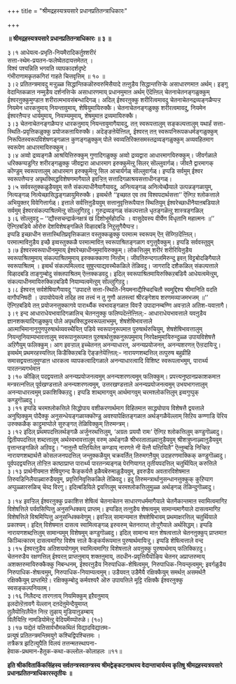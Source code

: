 +++
title = "श्रीमद्रहस्यत्रयसारे प्रधानप्रतितन्त्राधिकारः"

+++


**॥ श्रीमद्रहस्यत्रयसारे प्रधानप्रतितन्त्राधिकारः ॥ ३ ॥**

३।१ आधेयत्व-प्रभृति-नियमैरादिकर्तुश्शरीरं  
सत्ता-स्थेम-प्रयतन-फलेष्वेतदायत्तमेतत् ।  
विश्वं पश्यन्निति भगवति व्यापकादर्शदृष्टे  
गंभीराणामकृतकगिरां गाहते चित्तवृत्तिम् ॥ १० ॥  
३।२ प्रतितन्त्रमावदु मऱ्ऱुळ्ळ सिद्धान्तिकळॊरुवरुमिसैयादे तऩ्ऩुडैय सिद्धान्तत्तिऱ्के असाधारणमाऩ अर्थम्। इङ्गु वेदान्तिकळाऩ नम्मुडैय दर्शनत्तिऱ्के असाधारणमाय् प्रधानमुमाऩ अर्थम् ऎदॆऩ्ऩिल् चेतनाचेतनङ्गळुक्कुम् ईश्वरऩुक्कुमुण्डाऩ शरीरात्मभावसंबन्धादिगळ्। अदिल् ईश्वरऩुक्कु शरीरित्वमावदु चेतनाचेतनद्रव्यङ्गळैप्पऱ्ऱ नियमेन धारकऩुमाय् नियन्तावुमाय्, शेषियुमायिरुक्कै। चेतनाचेतनङ्गळुक्कु शरीरत्वमावदु, नियमेन ईश्वरऩैप्पऱ्ऱ धार्यमुमाय्, नियाम्यमुमाय्, शेषमुमाऩ द्रव्यमायिरुक्कै।  
३।३ चेतनाचेतनङ्गळैप्पऱ्ऱ धारकऩुमाय् नियन्तावुमागैयावदु, तऩ् स्वरूपत्तालुम् सङ्कल्पत्तालुम् यथार्हं सत्ता-स्थिति-प्रवृत्तिकळुक्कु प्रयोजकऩायिरुक्कै। अदॆङ्ङऩेयॆऩ्ऩिल्, ईश्वरऩ् तऩ् स्वरूपनिरूपकधर्मङ्गळुक्कुम् निरूपितस्वरूपविशेषणङ्गळाऩ कुणङ्गळुक्कुम् पोले स्वव्यतिरिक्तसमस्तद्रव्यङ्गळुक्कुम् अव्यवहितमाग स्वरूपेण आधारमायिरुक्कुम्।  
३।४ अव्वो द्रव्यङ्गळै आश्रयित्तिरुक्कुम् गुणादिगळुक्कु अव्वो द्रव्यद्वारा आधारमागयिरुक्कुम्। जीवर्गळाले धरिक्कप्पडुगिऱ शरीरङ्गळुक्कु जीवद्वारा आधारमाग इरुक्कुमॆऩ्ऱु सिलर् सॊल्लुवार्गळ्। जीवऩै द्वारमागक् कॊण्डुम् स्वरूपत्तालुम् आधारमाग इरुक्कुमॆऩ्ऱु सिल आचार्यर्गळ् सॊल्लुवार्गळ्। इप्पडि सर्वमुम् ईश्वर स्वरूपत्तैप्पऱ्ऱ अपृथक्सिद्धविशेषणमागैयाले इवऱ्ऱिऩ् सत्तादिगळाश्रयसत्ताधीनङ्गळ्।  
३।५ सर्ववस्तुक्कळुडैयवुम् सत्तै संकल्पाधीनैयागैयावदु, अनित्यङ्गळ् अनित्येच्छैयाले उत्पन्नङ्गळायुम्, नित्यङ्गळ् नित्येच्छासिद्धङ्गळायुमिरुक्कै। इव्वर्थत्तै ‘‘इच्छात एव तव विश्वपदार्थसत्ता’’ ऎऩ्गिऱ श्लोकत्ताले अभियुक्तर् विवेगित्तार्गळ्। इत्ताले सर्वत्तिऩुडैयवुम् सत्तानुवृत्तिरूपैयाऩ स्थितियुम् ईश्वरेच्छाधीनैयाऩबडियाले सर्वमुम् ईश्वरसंकल्पाश्रितमॆऩ्ऱु सॊल्लुगिऱदु। गुरुद्रव्यङ्गळ् संकल्पत्ताले धृतङ्गळॆऩ्ऱु शास्त्रङ्गळिल्  
३।६ सॊल्लुवदु – ‘‘द्यौस्सचन्द्रार्कनक्षत्रं खं दिशोभूर्महोदधिः । वासुदेवस्य वीर्येण विधृतानि महात्मनः ॥’’ ऎऩ्गिऱबडिये ओरोरु देशविशेषङ्गळिले विऴादबडि निऱुत्तुगैयैप्पऱ्ऱ।  
इप्पडि इच्छाधीन सत्तास्थितिप्रवृत्तिकळाऩ वस्तुक्कळुक्कु परमात्म स्वरूपम् ऎऩ् सॆय्गिऱदॆऩ्ऩिल्। परमात्माविऩुडैय इच्छै इव्वस्तुक्कळै परमात्माविऩ् स्वरूपाश्रितङ्गळाग वगुत्तुवैक्कुम्। इप्पडि सर्ववस्तुवुम्  
३।७ ईश्वरस्वरूपाधीनमुमाय् ईश्वरेच्छाधीनमुमायिरुक्कुम्। लोकत्तिलुम् शरीरं शरीरियिऩुडैय स्वरूपाश्रितमुमाय् संकल्पाश्रितमुमाय् इरुक्कक्काणा निऩ्ऱोम्। जीवऩिरुन्दगालमिरुन्दु इवऩ् विट्टबोदऴिगैयाले स्वरूपाश्रितम् । इव्वर्थं संकल्पमिल्लाद सुषुप्त्याद्यवस्थैकळिले तॆळिवदु। जागरादि दशैकळिल् संकल्पत्ताले विऴादबडि ताङ्गुम्बोदु संक्लपाश्रितम् ऎऩ्ऩक्कडवदु। इदिल् स्वरूपाश्रितमायिरुक्किऱबडियै आधेयत्वमॆऩ्ऱुम्, संकल्पाधीनमायिरुक्किऱबडियै नियाम्यत्वमॆऩ्ऱुम् सॊल्लुगिऱदु।  
३।८ ईश्वरऩ् सर्वशेषियागैयावदु ‘‘उपादत्ते सत्ता-स्थिति-नियमनाद्यैश्चिदचितौ स्वमुद्दिश्य श्रीमानिति वदति वागौपनिषदी । उपायोपेयत्वे तदिह तव तत्त्वं न तु गुणौ अतस्त्वां श्रीरङ्गेशय शरणमव्याजमभजम् ॥’’ ऎऩ्गिऱबडिये तऩ् प्रयोजनत्तुक्कागवे पारार्थ्यैक स्वभावङ्गळाऩ विवऱ्ऱै उपादानम्बण्णि अवऱ्ऱाले अतिश-यवाऩागै।  
३।९ इन्द आधाराधेयभावादिगळालिच् चेतनऩुक्कु फलिप्पदॆऩ्ऩॆऩ्ऩिल्:- आधाराधेयभावत्ताले यवऩुडैय ज्ञानशक्त्यादिगळुक्कुप् पोले अपृथक्सिद्धस्वरूपलाभमुम्, शेषशेषिभावत्ताले आत्माभिमानानुगुणपुरुषार्थव्यवस्थैयिऩ् पडिये स्वरूपानुरूपमाऩ पुरुषार्थरुचियुम्, शेषशेषिभावत्तालुम् नियन्तृनियाम्यभावत्तालुम् स्वरूपानुरूपमाऩ पुरुषार्थत्तुक्कनुरूपमुमाय् निरपेक्षमुमायिरुन्दुळ्ळ उपायविशेषत्तै अऱिगैयुम् फलिक्कुम्। आग इवऱ्ऱाल् इच्चेतनऩ् अनन्याधारऩ्, अनन्यप्रयोजनऩ्, अनन्यशरणऩ् ऎऩ्ऱदायिऱ्ऱु।  
इव्वर्थम् प्रथमरहस्यत्तिल् किडैक्किऱबडि ऎङ्ङऩेयॆऩ्ऩिल्:- नारायणशब्दत्तिल् तत्पुरुष बहुव्रीहि समासद्वयत्तालुमुण्डाऩ धारकत्व व्यापकत्वादिगळाले अनन्याधारत्वादि विशिष्ट स्वरूपलाभमुम्, पारार्थ्य पारतन्त्र्यगर्भमाऩ  
३।१० कीऴिल् पदद्वयत्ताले अनन्यप्रयोजनत्वमुम् अनन्यशरणत्वमुम् फलिक्कुम्। प्रपत्त्यनुष्ठानप्रकाशकमाऩ मन्त्ररत्नत्तिल् पूर्वखण्डत्ताले अनन्यशरणत्वमुम्, उत्तरखण्डत्ताले अनन्यप्रयोजनत्वमुम् उभयभागत्तालुम् अनन्याधारत्वमुम् प्रकाशिक्किऱदु। इप्पडि शाब्दमागवुम् आर्थमागवुम् चरमश्लोकत्तिलुम् इव्वगुप्पुक् कण्डुगॊळ्वदु।  
३।११ इप्पडि चरमश्लोकत्तिले सिद्धोपाय वशीकरणार्थमाग विहितमाऩ साद्ध्योपाय विशेषत्तै द्वयत्ताले अनुष्ठिक्कुम् पोदैक्कु अनुसन्धेयङ्गळाय्क्कॊण्डु अवश्यापेक्षितङ्गळाऩ अर्थङ्गळैयॆल्लाम् सिऱिय कण्णाडि पॆरिय उरुक्कळैक् काट्टुमाप्पोले सुरुङ्गत् तॆळिविक्कुम् तिरुमन्त्रम्।  
३।१२ इदिल् प्रथमपदत्तिलर्थङ्गळै अर्जुनरथत्तिलुम्, ‘अग्रतः प्रययौ रामः’ ऎऩ्गिऱ श्लोकत्तिलुम् कण्डुगॊळ्वदु। द्वितीयपदत्तिल् शब्दत्तालुम् अर्थस्वभावत्तालुम् वरुम् अर्थङ्गळै श्रीभरताताऴ्वाऩुडैयवुम् श्रीशत्रुघ्नाऴ्वाऩुडैयवुम् वृत्तान्तङ्गळिले अऱिवदु। “नाऩुऩ्ऩै यऩ्ऱियिलेऩ् कण्डाय् नारणऩे नी यॆऩ्ऩै यऩ्ऱियिलै” ऎऩ्ऩुम्बडि निऱ्किऱ नारायणशब्दार्थत्तै कोसलजनपदत्तिल् जन्तुक्कळैयुम् चक्रवर्तित् तिरुमगऩैयुम् उदाहरणमाक्किक् कण्डुगॊळ्वदु। पूर्वपदद्वयत्तिल् तोऱ्ऱिऩ काष्ठाप्राप्त पारार्थ्य पारतन्त्र्यङ्गळ् पेरणियागत् तृतीयपदत्तिल् चतुर्थियिल् करुत्तिले  
३।१३ प्रार्थनीयमाऩ शेषियुगन्द कैङ्कर्यत्तै इळैयबॆरुमाळुडैयवुम्, इवरुडैय अवतारविशेषमाऩ तिरुवडिनिलैयाऴ्वारुडैयवुम्, प्रवृत्तिनिवृत्तिकळिले तॆळिवदु। इदु तिरुमन्त्रार्थानुसन्धानत्तुक्कुक् कुऱिप्पाग अप्पुळ्ळाररुळिच् चॆय्द विरगु। इदिऩ्बडियिले द्वयत्तिलुम् चरमश्लोकत्तिलुमुळ्ळ अर्थङ्गळ् तॆळिन्दुगॊळ्वदु।

३।१४ इवऱ्ऱिल् ईश्वरऩुक्कु प्रकाशित्त शेषित्वं चेतनाचेतन साधारणधर्ममागैयाले चेतनैकान्तमाऩ स्वामित्वमागिऱ विशेषत्तिले पर्यवसिप्पित्तु अनुसन्धिक्कप् प्राप्तम्। इप्पडित् तऩ्ऩुडैय शेषत्वमुम् सामान्यमागैयाले दासत्वमागिऱ विशेषत्तिले विश्रमिप्पित्तु अनुसन्धिक्कवेणुम्। इवऱ्ऱिल् सामान्यमाऩ शेषशेषिभावम् प्रथमाक्षरत्तिल् चतुर्थियाले प्रकाश्यम्। इदिऩ् विशेषमाऩ दासत्व स्वामित्वङ्गळ् इरुवरुम् चेतनराय्त् तोऱ्ऱुगैयाले अर्थसिद्धम्। इप्पडि नारायणशब्दत्तिलुम् सामान्यमुम् विशेषमुम् कण्डुगॊळ्वदु। इदिल् सामान्य माऩ शेषत्वत्ताले चेतनऩुक्कुप् प्राप्तमाऩ किञ्चित्कारम् दासत्वमागिऱ विशेष त्ताले कैङ्कर्यरूपमाऩ पुरुषार्थमायिऱ्ऱु। इप्पडि शेषित्वत्ताले वन्द  
३।१५ ईश्वरऩुडैय अतिशययोगमुम् स्वामित्वमागिऱ विशेषत्ताले अवऩुक्कु पुरुषार्थमाय् फलिक्किऱदु। चेतनरुडैय रक्षणत्तिल् ईश्वरऩ् प्राप्तऩुमाय् शक्तऩुमाय्, तदधीन-प्रवृत्तियैयॊऴिय चेतनर् अप्राप्तरुमाय् अशक्तरुमायिरुक्कैक्कु निबन्धनम्, ईश्वरऩुडैय निरुपाधिक-शेषित्वमुम्, निरुपाधिक-नियन्तृत्वमुम्; इवर्गळुडैय निरुपाधिक-शेषत्वमुम्, निरुपाधिक-नियाम्यत्वमुम्। उडैयवऩ् उडैमैयै रक्षिक्कैयुम् समर्थऩ् असमर्थऩै रक्षिक्कैयुम् प्राप्तमिऱे। रक्षिक्कुम्बोदु कर्मवश्यरै ऒरु उपायत्तिले मूट्टि रक्षिक्कै ईश्वरऩुक्कु स्वसङ्कल्पनियतम्।  
३।१६ निलैदन्द तारगऩाय् नियमिक्कुम् इऱैवऩुमाय्  
इलदॊऩ्ऱॆऩावगै यॆल्लान् दऩदॆऩुमॆन्दैयुमाय्त्  
तुलैयॊऩ्ऱिलैयॆऩ निऩ्ऱ तुऴाय् मुडियाऩुडम्बाय्  
विलैयिऩ्ऱि नामडियोमॆऩ्ऱु वेदियर्मॆय्प्पॊरुळे। (१०)  
३।१७ यद्येतं यतिसार्वभौमकथितं विद्यादविद्यातमः-  
प्रत्यूषं प्रतितन्त्रमन्तिमयुगे कश्चिद्विपश्चित्तमः ।  
तत्रैकत्र झटित्युपैति विलयं तत्तन्मतस्थापना-  
हेवाक-प्रथमान-हैतुक-कथा-कल्लोल-कोलाहलः ॥११॥

**इति श्रीकवितार्किकसिंहस्य सर्वतन्त्रस्वतन्त्रस्य श्रीमद्वेङ्कटनाथस्य वेदान्ताचार्यस्य कृतिषु श्रीमद्रहस्यत्रयसारे प्रधानप्रतितन्त्राधिकारस्तृतीयः ॥**

